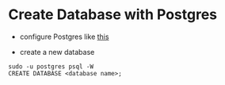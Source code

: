 # Create Database with Postgres

* configure Postgres like [this](./postgres.md)

* create a new database
```
sudo -u postgres psql -W
CREATE DATABASE <database name>;
```
